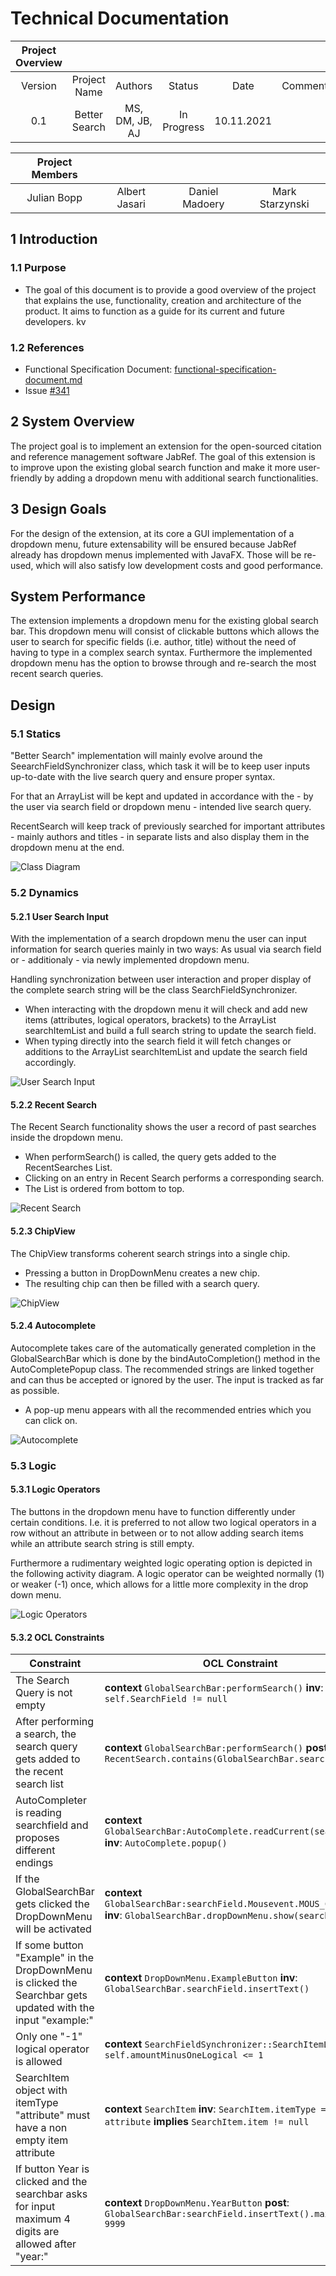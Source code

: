 # Technical Documentation

| Project Overview | | | | | |
| :---: | :-: | :-: | :-: | :-: | :-: |
| Version | Project Name | Authors | Status | Date | Comment |
| 0.1 | Better Search | MS, DM, JB, AJ | In Progress | 10.11.2021 | 

| Project Members | | | |
| :---: | :---: | :---: | :---: |
| Julian Bopp | Albert Jasari | Daniel Madoery | Mark Starzynski

## 1 Introduction

### 1.1 Purpose
- The goal of this document is to provide a good overview of the project that explains the use, functionality, creation and architecture of the product. It aims to function as a guide for its current and future developers.
kv
### 1.2 References
- Functional Specification Document: [functional-specification-document.md](https://github.com/josphstar/jabref/blob/functional_specifications_doc_w1/docs/sweng/functional-specification-document.md)
- Issue [#341](https://github.com/koppor/jabref/issues/341)

## 2 System Overview
<!-- Hier sollte eine kurze Übersicht über das System gegeben werden. Das Ziel dieses Abschnitts ist, dass der Leser weiss, was entwickelt wird. Also zum Beispiel sollte man erwähnen, dass es sich um eine Erweiterung für Ganttproject handelt, und was das Ziel dieser Erweiterung ist. -->
The project goal is to implement an extension for the open-sourced citation and reference management software JabRef. The goal of this extension is to improve upon the existing global search function and make it more user-friendly by adding a dropdown menu with additional search functionalities.

## 3 Design Goals
<!-- Es gibt kein absolutes Mass für gutes oder schlechtes Design. Das Design ist nur gut oder schlecht bezüglich den Anforderungen der Stakeholder. Hier sollten die Ziele/Anforderungen kurz beschrieben werden. Beispiele sind:

Das Design soll künftige Erweiterbarkeit gewährleisten
Das Design soll zu minimalen Entwicklungszeit/Kosten führen
Das Design soll maximale Performance gewährleisten
… -->
For the design of the extension, at its core a GUI implementation of a dropdown menu, future extensability will be ensured because JabRef already has dropdown menus implemented with JavaFX. Those will be re-used, which will also satisfy low development costs and good performance.

## System Performance
<!-- Um die Designlösung die nachfolgend beschrieben wird einzuführen, sollten an dieser Stelle nochmals das gewünschte Verhalten des Systems (abgeleitet aus dem Pflichtenheft) kurz beschrieben werden. Idealerweise sollte hier genügend Information gegeben werden, so dass man die Diagramme und Spezifikationen die im nächsten Abschnitt beschrieben werden verstehen kann, ohne zuvor das Pflichtenheft im Detail gelesen zu haben. -->
The extension implements a dropdown menu for the existing global search bar. This dropdown menu will consist of clickable buttons which allows the user to search for specific fields (i.e. author, title) without the need of having to type in a complex search syntax. Furthermore the implemented dropdown menu has the option to browse through and re-search the most recent search queries.

## Design
<!-- An dieser Stelle wird nun das eigentliche Softwaredesign (die technische Lösung) beschrieben. In grösseren Systemen wird typischerweise zwischen High-level Design (Architektur) sowie Mid-level Design (UML Klassen- und Sequenzdiagramme) sowie Detaildesign (Detaillierte Beschreibung von einigen Schlüsselklassen) unterschieden. Für diese kleine Änderung, muss diese Unterscheidung aber nicht gemacht werden. Jedoch wollen wir explizit zwischen Statik, Dynamik und Logik zu unterscheiden. -->


### 5.1 Statics
<!-- An dieser Stelle sollten die statischen Aspekte, zum Beispiel mit Hilfe von UML Klassendiagrammen oder Paketdiagrammen beschrieben werden. -->
"Better Search" implementation will mainly evolve around the SeearchFieldSynchronizer class, which task it will be to keep user inputs up-to-date with the live search query and ensure proper syntax.

For that an ArrayList will be kept and updated in accordance with the - by the user via search field or dropdown menu - intended live search query.

RecentSearch will keep track of previously searched for important attributes - mainly authors and titles - in separate lists and also display them in the dropdown menu at the end.

![Class Diagram](/w3-UML/out/w3-UML/better-search/class-diagram.png "class-diagram.png")

### 5.2 Dynamics
<!-- An dieser Stelle sollten die dynamische Aspekte, zum Beispiel mit Hilfe von UML Sequenz/Kollaborationsdiagrammen, oder Akivitätsdiagrammen beschrieben werden. -->
#### 5.2.1 User Search Input
With the implementation of a search dropdown menu the user can input information for search queries mainly in two ways: As usual via search field or - additionaly - via newly implemented dropdown menu. 

Handling synchronization between user interaction and proper display of the complete search string will be the class SearchFieldSynchronizer. 
- When interacting with the dropdown menu it will check and add new items (attributes, logical operators, brackets) to the ArrayList searchItemList and build a full search string to update the search field.
- When typing directly into the search field it will fetch changes or additions to the ArrayList searchItemList and update the search field accordingly. 

![User Search Input](/w3-UML/out/w3-UML/better-search/user-search-input.png "user-search-input.png")

#### 5.2.2 Recent Search

The Recent Search functionality shows the user a record of past searches inside the dropdown menu.

- When performSearch() is called, the query gets added to the RecentSearches List.
- Clicking on an entry in Recent Search performs a corresponding search.
- The List is ordered from bottom to top.

![Recent Search](/w3-UML/out/w3-UML/better-search/recent-search.png "recent-search.png")

#### 5.2.3 ChipView

The ChipView transforms coherent search strings into a single chip.

- Pressing a button in DropDownMenu creates a new chip.
- The resulting chip can then be filled with a search query.

![ChipView](/w3-UML/out/w3-UML/better-search/chip-view.png "chip-view.png")

#### 5.2.4 Autocomplete

Autocomplete takes care of the automatically generated completion in the GlobalSearchBar which is done by the bindAutoCompletion() method in the AutoCompletePopup class. 
The recommended strings are linked together and can thus be accepted or ignored by the user.
The input is tracked as far as possible.

- A pop-up menu appears with all the recommended entries which you can click on.

![Autocomplete](/w3-UML/out/w3-UML/better-search/autocomplete.png "autocomplete.png")

### 5.3 Logic
<!-- An dieser Stelle können noch logische Aspekte, wie zum Beispiel logische Einschränkungen spezifiziert werden. Hierzu kann zum Beispiel OCL verwendet werden. -->
#### 5.3.1 Logic Operators
The buttons in the dropdown menu have to function differently under certain conditions. I.e. it is preferred to not allow two logical operators in a row without an attribute in between or to not allow adding search items while an attribute search string is still empty.

Furthermore a rudimentary weighted logic operating option is depicted in the following activity diagram. A logic operator can be weighted normally (1) or weaker (-1) once, which allows for a little more complexity in the drop down menu.

![Logic Operators](/w3-UML/out/w3-UML/better-search/logic-operators.png "logic-operators.png")

#### 5.3.2 OCL Constraints

| Constraint | OCL Constraint  |
|---|---|
| The Search Query is not empty    | **context** `GlobalSearchBar:performSearch()` **inv**: `self.SearchField != null`  |
| After performing a search,  the search query gets added to the recent search list| **context** `GlobalSearchBar:performSearch()` **post**: `RecentSearch.contains(GlobalSearchBar.searchField)`|
| AutoCompleter is reading searchfield and proposes different endings | **context** `GlobalSearchBar:AutoComplete.readCurrent(searchField)` **inv**: `AutoComplete.popup()`|
| If the GlobalSearchBar gets clicked the DropDownMenu will be activated | **context** `GlobalSearchBar:searchField.Mousevent.MOUS_CLICKED` **inv**: `GlobalSearchBar.dropDownMenu.show(searchField)` |
| If some button "Example" in the DropDownMenu is clicked the Searchbar gets updated with the input "example:"| **context** `DropDownMenu.ExampleButton` **inv**: `GlobalSearchBar.searchField.insertText()`|
| Only one "-1" logical operator is allowed | **context** `SearchFieldSynchronizer::SearchItemList` **inv**: `self.amountMinusOneLogical <= 1`| 
| SearchItem object with itemType "attribute" must have a non empty item attribute | **context** `SearchItem` **inv**: `SearchItem.itemType == attribute` **implies** `SearchItem.item != null`|
| If button Year is clicked and the searchbar asks for input maximum 4 digits are allowed after "year:"| **context** `DropDownMenu.YearButton` **post**: `GlobalSearchBar:searchField.insertText().maximum = 9999`|